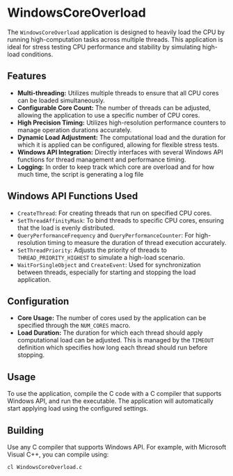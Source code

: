 # WindowsCoreOverload

The `WindowsCoreOverload` application is designed to heavily load the CPU by running high-computation tasks across multiple threads. This application is ideal for stress testing CPU performance and stability by simulating high-load conditions.

## Features

- **Multi-threading:** Utilizes multiple threads to ensure that all CPU cores can be loaded simultaneously.
- **Configurable Core Count:** The number of threads can be adjusted, allowing the application to use a specific number of CPU cores.
- **High Precision Timing:** Utilizes high-resolution performance counters to manage operation durations accurately.
- **Dynamic Load Adjustment:** The computational load and the duration for which it is applied can be configured, allowing for flexible stress tests.
- **Windows API Integration:** Directly interfaces with several Windows API functions for thread management and performance timing.
- **Logging:** In order to keep track which core are overload and for how much time, the script is generating a log file

## Windows API Functions Used

- `CreateThread`: For creating threads that run on specified CPU cores.
- `SetThreadAffinityMask`: To bind threads to specific CPU cores, ensuring that the load is evenly distributed.
- `QueryPerformanceFrequency` and `QueryPerformanceCounter`: For high-resolution timing to measure the duration of thread execution accurately.
- `SetThreadPriority`: Adjusts the priority of threads to `THREAD_PRIORITY_HIGHEST` to simulate a high-load scenario.
- `WaitForSingleObject` and `CreateEvent`: Used for synchronization between threads, especially for starting and stopping the load application.

## Configuration

- **Core Usage:** The number of cores used by the application can be specified through the `NUM_CORES` macro.
- **Load Duration:** The duration for which each thread should apply computational load can be adjusted. This is managed by the `TIMEOUT` definition which specifies how long each thread should run before stopping.

## Usage

To use the application, compile the C code with a C compiler that supports Windows API, and run the executable. The application will automatically start applying load using the configured settings.

## Building

Use any C compiler that supports Windows API. For example, with Microsoft Visual C++, you can compile using:

```bash
cl WindowsCoreOverload.c
